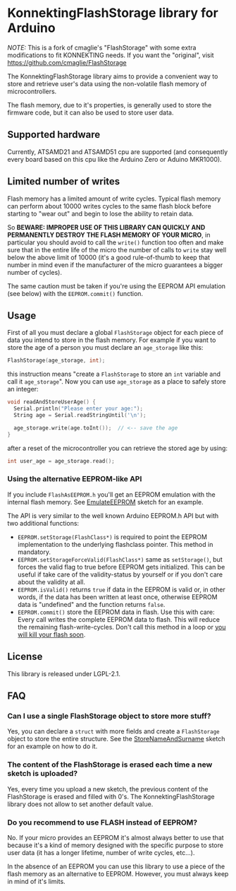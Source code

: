 # KonnektingFlashStorage library for Arduino

*NOTE:* This is a fork of cmaglie's "FlashStorage" with some extra modifications to fit KONNEKTING needs. If you want the "original", visit https://github.com/cmaglie/FlashStorage

The KonnektingFlashStorage library aims to provide a convenient way to store and retrieve
user's data using the non-volatile flash memory of microcontrollers.

The flash memory, due to it's properties, is generally used to store the firmware
code, but it can also be used to store user data.

## Supported hardware

Currently, ATSAMD21 and ATSAMD51 cpu are supported (and consequently every board based on this cpu like the Arduino Zero or Aduino MKR1000).

## Limited number of writes

Flash memory has a limited amount of write cycles. Typical flash
memory can perform about 10000 writes cycles to the same flash block
before starting to "wear out" and begin to lose the ability to retain data.

So **BEWARE: IMPROPER USE OF THIS LIBRARY CAN QUICKLY AND PERMANENTLY
DESTROY THE FLASH MEMORY OF YOUR MICRO**, in particular you should avoid to
call the `write()` function too often and make sure that in the entire life
of the micro the number of calls to `write` stay well below the above limit
of 10000 (it's a good rule-of-thumb to keep that number in mind even if the
manufacturer of the micro guarantees a bigger number of cycles).

The same caution must be taken if you're using the EEPROM API emulation (see
below) with the `EEPROM.commit()` function.

## Usage

First of all you must declare a global `FlashStorage` object for each piece of
data you intend to store in the flash memory.
For example if you want to store the age of a person you must declare an
`age_storage` like this:

```c++
FlashStorage(age_storage, int);
```

this instruction means "create a `FlashStorage` to store an `int` variable and call
it `age_storage`". Now you can use `age_storage` as a place to safely store an integer:

```c++
void readAndStoreUserAge() {
  Serial.println("Please enter your age:");
  String age = Serial.readStringUntil('\n');

  age_storage.write(age.toInt());  // <-- save the age
}
```

after a reset of the microcontroller you can retrieve the stored age by using:

```c++
int user_age = age_storage.read();
```

### Using the alternative EEPROM-like API

If you include `FlashAsEEPROM.h` you'll get an EEPROM emulation with the internal flash memory.
See [EmulateEEPROM](https://gitlab.com/konnekting/KonnektingFlashStorage/-/tree/master/examples/EmulateEEPROM/EmulateEEPROM.ino) sketch for an example.

The API is very similar to the well known Arduino EEPROM.h API but with two additional functions:

* `EEPROM.setStorage(FlashClass*)` is required to point the EEPROM implementation to the underlying flashclass pointer. This method in mandatory.
* `EEPROM.setStorageForceValid(FlashClass*)` same as `setStorage()`, but forces the valid flag to true before EEPROM gets initialized. This can be useful if take care of the validity-status by yourself or if you don't care about the validity at all.
* `EEPROM.isValid()` returns `true` if data in the EEPROM is valid or, in other words, if the data has been written at least once, otherwise EEPROM data is "undefined" and the function returns `false`.
* `EEPROM.commit()` store the EEPROM data in flash. Use this with care: Every call writes the complete EEPROM data to flash. This will reduce the remaining flash-write-cycles. Don't call this method in a loop or [you will kill your flash soon](https://gitlab.com/konnekting/KonnektingFlashStorage#limited-number-of-writes).

## License

This library is released under LGPL-2.1.

## FAQ

### Can I use a single FlashStorage object to store more stuff?

Yes, you can declare a `struct` with more fields and create a `FlashStorage` object to
store the entire structure. See the [StoreNameAndSurname](https://gitlab.com/konnekting/KonnektingFlashStorage/-/tree/master/examples/StoreNameAndSurname/StoreNameAndSurname.ino)
sketch for an example on how to do it.

### The content of the FlashStorage is erased each time a new sketch is uploaded?

Yes, every time you upload a new sketch, the previous content of the FlashStorage is erased and filled with 0's. The KonnektingFlashStorage library does not allow to set another default value.

### Do you recommend to use FLASH instead of EEPROM?

No. If your micro provides an EEPROM it's almost always better to use that because
it's a kind of memory designed with the specific purpose to store user data (it has a
longer lifetime, number of write cycles, etc...).

In the absence of an EEPROM you can use this library to use a piece of the flash memory
as an alternative to EEPROM. However, you must always keep in mind of it's limits.

